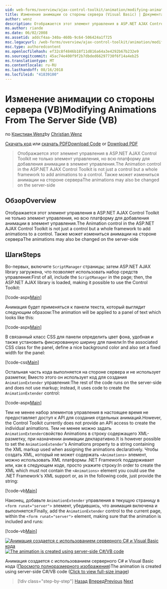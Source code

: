 ```yaml
---
uid: web-forms/overview/ajax-control-toolkit/animation/modifying-animations-from-the-server-side-vb
title: Изменение анимации со стороны сервера (Visual Basic) | Документация Майкрософт
author: wenz
description: Отображается этот элемент управления в ASP.NET AJAX Control Toolkit не только элемент управления, но всю платформу для добавления анимации в элемент управления. Анимации могут также...
ms.author: riande
ms.date: 06/02/2008
ms.assetid: addcf4aa-340a-460b-9c64-506424a1f725
msc.legacyurl: /web-forms/overview/ajax-control-toolkit/animation/modifying-animations-from-the-server-side-vb
msc.type: authoredcontent
ms.openlocfilehash: ef32c8f4846b18f11d816a64a3e4292b67b232e9
ms.sourcegitcommit: 45ac74e400f9f2b7dbded66297730f6f14a4eb25
ms.translationtype: MT
ms.contentlocale: ru-RU
ms.lasthandoff: 08/16/2018
ms.locfileid: "41839100"
---
```

<a name="modifying-animations-from-the-server-side-vb"></a><span data-ttu-id="9fede-104">Изменение анимации со стороны сервера (VB)</span><span class="sxs-lookup"><span data-stu-id="9fede-104">Modifying Animations From The Server Side (VB)</span></span>
====================
<span data-ttu-id="9fede-105">по [Кристиан Wenz](https://github.com/wenz)</span><span class="sxs-lookup"><span data-stu-id="9fede-105">by [Christian Wenz](https://github.com/wenz)</span></span>

<span data-ttu-id="9fede-106">[Скачать код](http://download.microsoft.com/download/f/9/a/f9a26acd-8df4-4484-8a18-199e4598f411/Animation9.vb.zip) или [скачать PDF](http://download.microsoft.com/download/6/7/1/6718d452-ff89-4d3f-a90e-c74ec2d636a3/animation9VB.pdf)</span><span class="sxs-lookup"><span data-stu-id="9fede-106">[Download Code](http://download.microsoft.com/download/f/9/a/f9a26acd-8df4-4484-8a18-199e4598f411/Animation9.vb.zip) or [Download PDF](http://download.microsoft.com/download/6/7/1/6718d452-ff89-4d3f-a90e-c74ec2d636a3/animation9VB.pdf)</span></span>

> <span data-ttu-id="9fede-107">Отображается этот элемент управления в ASP.NET AJAX Control Toolkit не только элемент управления, но всю платформу для добавления анимации в элемент управления.</span><span class="sxs-lookup"><span data-stu-id="9fede-107">The Animation control in the ASP.NET AJAX Control Toolkit is not just a control but a whole framework to add animations to a control.</span></span> <span data-ttu-id="9fede-108">Также может измениться анимации на стороне сервера</span><span class="sxs-lookup"><span data-stu-id="9fede-108">The animations may also be changed on the server-side</span></span>


## <a name="overview"></a><span data-ttu-id="9fede-109">Обзор</span><span class="sxs-lookup"><span data-stu-id="9fede-109">Overview</span></span>

<span data-ttu-id="9fede-110">Отображается этот элемент управления в ASP.NET AJAX Control Toolkit не только элемент управления, но всю платформу для добавления анимации в элемент управления.</span><span class="sxs-lookup"><span data-stu-id="9fede-110">The Animation control in the ASP.NET AJAX Control Toolkit is not just a control but a whole framework to add animations to a control.</span></span> <span data-ttu-id="9fede-111">Также может измениться анимации на стороне сервера</span><span class="sxs-lookup"><span data-stu-id="9fede-111">The animations may also be changed on the server-side</span></span>

## <a name="steps"></a><span data-ttu-id="9fede-112">Шаги</span><span class="sxs-lookup"><span data-stu-id="9fede-112">Steps</span></span>

<span data-ttu-id="9fede-113">Во-первых, включите `ScriptManager` страницы; затем ASP.NET AJAX library загружена, что позволяет использовать набор средств управления:</span><span class="sxs-lookup"><span data-stu-id="9fede-113">First of all, include the `ScriptManager` in the page; then, the ASP.NET AJAX library is loaded, making it possible to use the Control Toolkit:</span></span>

[!code-aspx[Main](modifying-animations-from-the-server-side-vb/samples/sample1.aspx)]

<span data-ttu-id="9fede-114">Анимация будет применяться к панели текста, который выглядит следующим образом:</span><span class="sxs-lookup"><span data-stu-id="9fede-114">The animation will be applied to a panel of text which looks like this:</span></span>

[!code-aspx[Main](modifying-animations-from-the-server-side-vb/samples/sample2.aspx)]

<span data-ttu-id="9fede-115">В связанный класс CSS для панели определить цвет фона, удобная и также установить фиксированную ширину для панели:</span><span class="sxs-lookup"><span data-stu-id="9fede-115">In the associated CSS class for the panel, define a nice background color and also set a fixed width for the panel:</span></span>

[!code-css[Main](modifying-animations-from-the-server-side-vb/samples/sample3.css)]

<span data-ttu-id="9fede-116">Остальная часть кода выполняется на стороне сервера и не использует разметки; Вместо этого он использует код для создания `AnimationExtender` управления:</span><span class="sxs-lookup"><span data-stu-id="9fede-116">The rest of the code runs on the server-side and does not use markup; instead, it uses code to create the `AnimationExtender` control:</span></span>

[!code-aspx[Main](modifying-animations-from-the-server-side-vb/samples/sample4.aspx)]

<span data-ttu-id="9fede-117">Тем не менее набор элементов управления в настоящее время не предоставляет доступ к API для создания отдельных анимаций.</span><span class="sxs-lookup"><span data-stu-id="9fede-117">However, the Control Toolkit currently does not provide an API access to create the individual animations.</span></span> <span data-ttu-id="9fede-118">Тем не менее можно задать `AnimationExtender`свойство Animations в строку содержащего XML-разметку, при назначении анимации декларативно.</span><span class="sxs-lookup"><span data-stu-id="9fede-118">It is however possible to set the `AnimationExtender`'s Animations property to a string containing the XML markup used when assigning the animations declaratively.</span></span> <span data-ttu-id="9fede-119">Чтобы создать XML, который не может содержать `<Animations>` элемент, можно использовать XML платформы .NET Framework поддерживает или, как в следующем коде, просто укажите строку:</span><span class="sxs-lookup"><span data-stu-id="9fede-119">In order to create the XML which must not contain the `<Animations>` element you could use the .NET Framework's XML support or, as in the following code, just provide the string:</span></span>

[!code-vb[Main](modifying-animations-from-the-server-side-vb/samples/sample5.vb)]

<span data-ttu-id="9fede-120">Наконец, добавьте `AnimationExtender` управления в текущую страницу в `<form runat="server">` элемент, убедившись, что анимация включена и выполняется:</span><span class="sxs-lookup"><span data-stu-id="9fede-120">Finally, add the `AnimationExtender` control to the current page, within the `<form runat="server">` element, making sure that the animation is included and runs:</span></span>

[!code-vb[Main](modifying-animations-from-the-server-side-vb/samples/sample6.vb)]


<span data-ttu-id="9fede-121">[![Анимация создается с использованием серверного C# и Visual Basic кода](modifying-animations-from-the-server-side-vb/_static/image2.png)](modifying-animations-from-the-server-side-vb/_static/image1.png)</span><span class="sxs-lookup"><span data-stu-id="9fede-121">[![The animation is created using server-side C#/VB code](modifying-animations-from-the-server-side-vb/_static/image2.png)](modifying-animations-from-the-server-side-vb/_static/image1.png)</span></span>

<span data-ttu-id="9fede-122">Анимация создается с использованием серверного C# и Visual Basic кода ([Просмотр полноразмерного изображения](modifying-animations-from-the-server-side-vb/_static/image3.png))</span><span class="sxs-lookup"><span data-stu-id="9fede-122">The animation is created using server-side C#/VB code ([Click to view full-size image](modifying-animations-from-the-server-side-vb/_static/image3.png))</span></span>

> [!div class="step-by-step"]
> <span data-ttu-id="9fede-123">[Назад](triggering-an-animation-in-another-control-vb.md)
> [Вперед](executing-animations-using-client-side-code-vb.md)</span><span class="sxs-lookup"><span data-stu-id="9fede-123">[Previous](triggering-an-animation-in-another-control-vb.md)
[Next](executing-animations-using-client-side-code-vb.md)</span></span>
